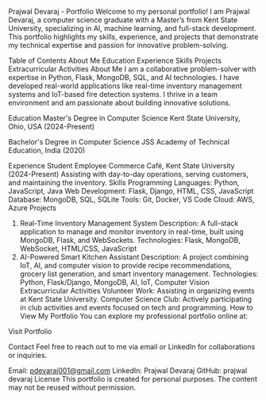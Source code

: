 Prajwal Devaraj - Portfolio
Welcome to my personal portfolio! I am Prajwal Devaraj, a computer science graduate with a Master’s from Kent State University, specializing in AI, machine learning, and full-stack development. This portfolio highlights my skills, experience, and projects that demonstrate my technical expertise and passion for innovative problem-solving.

Table of Contents
About Me
Education
Experience
Skills
Projects
Extracurricular Activities
About Me
I am a collaborative problem-solver with expertise in Python, Flask, MongoDB, SQL, and AI technologies. I have developed real-world applications like real-time inventory management systems and IoT-based fire detection systems. I thrive in a team environment and am passionate about building innovative solutions.

Education
Master's Degree in Computer Science
Kent State University, Ohio, USA (2024-Present)

Bachelor's Degree in Computer Science
JSS Academy of Technical Education, India (2020)

Experience
Student Employee
Commerce Café, Kent State University (2024-Present)
Assisting with day-to-day operations, serving customers, and maintaining the inventory.
Skills
Programming Languages: Python, JavaScript, Java
Web Development: Flask, Django, HTML, CSS, JavaScript
Database: MongoDB, SQL, SQLite
Tools: Git, Docker, VS Code
Cloud: AWS, Azure
Projects
1. Real-Time Inventory Management System
Description: A full-stack application to manage and monitor inventory in real-time, built using MongoDB, Flask, and WebSockets.
Technologies: Flask, MongoDB, WebSocket, HTML/CSS, JavaScript
2. AI-Powered Smart Kitchen Assistant
Description: A project combining IoT, AI, and computer vision to provide recipe recommendations, grocery list generation, and smart inventory management.
Technologies: Python, Flask/Django, MongoDB, AI, IoT, Computer Vision
Extracurricular Activities
Volunteer Work: Assisting in organizing events at Kent State University.
Computer Science Club: Actively participating in club activities and events focused on tech and programming.
How to View My Portfolio
You can explore my professional portfolio online at:

Visit Portfolio

Contact
Feel free to reach out to me via email or LinkedIn for collaborations or inquiries.

Email: pdevaraj001@gmail.com
LinkedIn: Prajwal Devaraj
GitHub: prajwal devaraj
License
This portfolio is created for personal purposes. The content may not be reused without permission.
